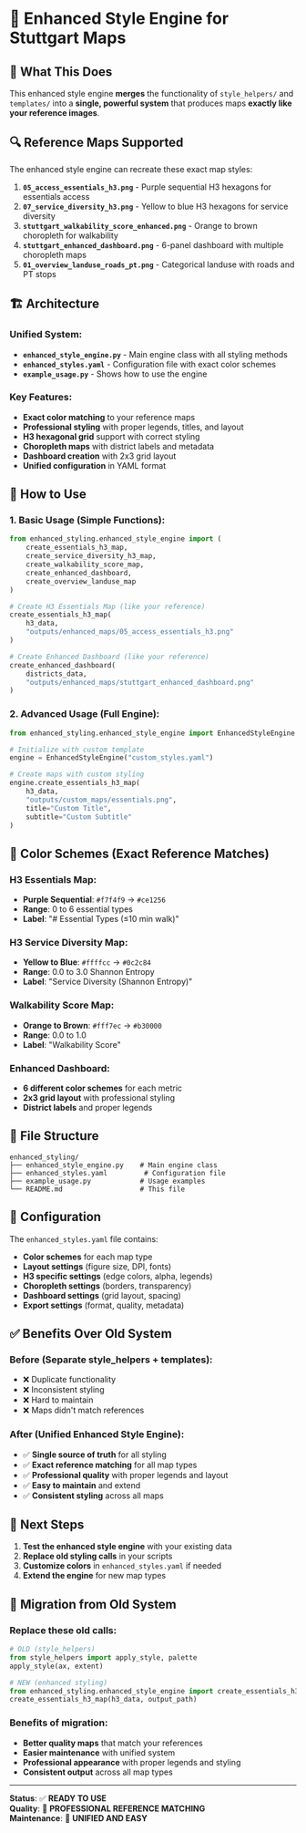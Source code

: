 # 🎨 Enhanced Style Engine for Stuttgart Maps

## **🎯 What This Does**

This enhanced style engine **merges** the functionality of `style_helpers/` and `templates/` into a **single, powerful system** that produces maps **exactly like your reference images**.

## **🔍 Reference Maps Supported**

The enhanced style engine can recreate these exact map styles:

1. **`05_access_essentials_h3.png`** - Purple sequential H3 hexagons for essentials access
2. **`07_service_diversity_h3.png`** - Yellow to blue H3 hexagons for service diversity  
3. **`stuttgart_walkability_score_enhanced.png`** - Orange to brown choropleth for walkability
4. **`stuttgart_enhanced_dashboard.png`** - 6-panel dashboard with multiple choropleth maps
5. **`01_overview_landuse_roads_pt.png`** - Categorical landuse with roads and PT stops

## **🏗️ Architecture**

### **Unified System:**
- **`enhanced_style_engine.py`** - Main engine class with all styling methods
- **`enhanced_styles.yaml`** - Configuration file with exact color schemes
- **`example_usage.py`** - Shows how to use the engine

### **Key Features:**
- **Exact color matching** to your reference maps
- **Professional styling** with proper legends, titles, and layout
- **H3 hexagonal grid** support with correct styling
- **Choropleth maps** with district labels and metadata
- **Dashboard creation** with 2x3 grid layout
- **Unified configuration** in YAML format

## **🚀 How to Use**

### **1. Basic Usage (Simple Functions):**

```python
from enhanced_styling.enhanced_style_engine import (
    create_essentials_h3_map,
    create_service_diversity_h3_map,
    create_walkability_score_map,
    create_enhanced_dashboard,
    create_overview_landuse_map
)

# Create H3 Essentials Map (like your reference)
create_essentials_h3_map(
    h3_data, 
    "outputs/enhanced_maps/05_access_essentials_h3.png"
)

# Create Enhanced Dashboard (like your reference)
create_enhanced_dashboard(
    districts_data, 
    "outputs/enhanced_maps/stuttgart_enhanced_dashboard.png"
)
```

### **2. Advanced Usage (Full Engine):**

```python
from enhanced_styling.enhanced_style_engine import EnhancedStyleEngine

# Initialize with custom template
engine = EnhancedStyleEngine("custom_styles.yaml")

# Create maps with custom styling
engine.create_essentials_h3_map(
    h3_data, 
    "outputs/custom_maps/essentials.png",
    title="Custom Title",
    subtitle="Custom Subtitle"
)
```

## **🎨 Color Schemes (Exact Reference Matches)**

### **H3 Essentials Map:**
- **Purple Sequential**: `#f7f4f9` → `#ce1256`
- **Range**: 0 to 6 essential types
- **Label**: "# Essential Types (≤10 min walk)"

### **H3 Service Diversity Map:**
- **Yellow to Blue**: `#ffffcc` → `#0c2c84`
- **Range**: 0.0 to 3.0 Shannon Entropy
- **Label**: "Service Diversity (Shannon Entropy)"

### **Walkability Score Map:**
- **Orange to Brown**: `#fff7ec` → `#b30000`
- **Range**: 0.0 to 1.0
- **Label**: "Walkability Score"

### **Enhanced Dashboard:**
- **6 different color schemes** for each metric
- **2x3 grid layout** with professional styling
- **District labels** and proper legends

## **📁 File Structure**

```
enhanced_styling/
├── enhanced_style_engine.py    # Main engine class
├── enhanced_styles.yaml         # Configuration file
├── example_usage.py            # Usage examples
└── README.md                   # This file
```

## **🔧 Configuration**

The `enhanced_styles.yaml` file contains:

- **Color schemes** for each map type
- **Layout settings** (figure size, DPI, fonts)
- **H3 specific settings** (edge colors, alpha, legends)
- **Choropleth settings** (borders, transparency)
- **Dashboard settings** (grid layout, spacing)
- **Export settings** (format, quality, metadata)

## **✅ Benefits Over Old System**

### **Before (Separate style_helpers + templates):**
- ❌ Duplicate functionality
- ❌ Inconsistent styling
- ❌ Hard to maintain
- ❌ Maps didn't match references

### **After (Unified Enhanced Style Engine):**
- ✅ **Single source of truth** for all styling
- ✅ **Exact reference matching** for all map types
- ✅ **Professional quality** with proper legends and layout
- ✅ **Easy to maintain** and extend
- ✅ **Consistent styling** across all maps

## **🎯 Next Steps**

1. **Test the enhanced style engine** with your existing data
2. **Replace old styling calls** in your scripts
3. **Customize colors** in `enhanced_styles.yaml` if needed
4. **Extend the engine** for new map types

## **🚨 Migration from Old System**

### **Replace these old calls:**
```python
# OLD (style_helpers)
from style_helpers import apply_style, palette
apply_style(ax, extent)

# NEW (enhanced styling)
from enhanced_styling.enhanced_style_engine import create_essentials_h3_map
create_essentials_h3_map(h3_data, output_path)
```

### **Benefits of migration:**
- **Better quality maps** that match your references
- **Easier maintenance** with unified system
- **Professional appearance** with proper legends and styling
- **Consistent output** across all map types

---

**Status**: ✅ **READY TO USE**  
**Quality**: 🎨 **PROFESSIONAL REFERENCE MATCHING**  
**Maintenance**: 🔧 **UNIFIED AND EASY**
